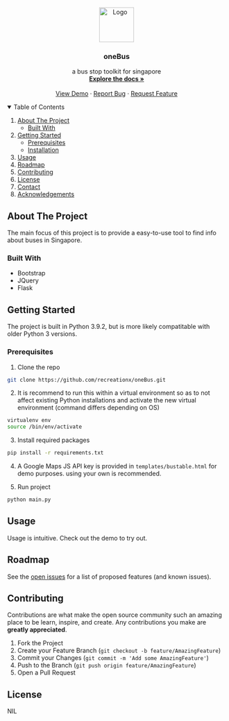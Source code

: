 <br />
<p align="center">
  <a href="https://github.com/recreationx/oneBus">
    <img src="static/images/favicon.ico" alt="Logo" width="80" height="80">
  </a>

  <h3 align="center">oneBus</h3>

  <p align="center">
    a bus stop toolkit for singapore
    <br />
    <a href="https://github.com/recreationx/oneBus/tree/main/docs"><strong>Explore the docs »</strong></a>
    <br />
    <br />
    <a href="https://one-bus.herokuapp.com/">View Demo</a>
    ·
    <a href="https://github.com/recreationx/oneBus/issues">Report Bug</a>
    ·
    <a href="https://github.com/recreationx/oneBus/issues">Request Feature</a>
  </p>
</p>

<!-- TABLE OF CONTENTS -->
<details open="open">
  <summary>Table of Contents</summary>
  <ol>
    <li>
      <a href="#about-the-project">About The Project</a>
      <ul>
        <li><a href="#built-with">Built With</a></li>
      </ul>
    </li>
    <li>
      <a href="#getting-started">Getting Started</a>
      <ul>
        <li><a href="#prerequisites">Prerequisites</a></li>
        <li><a href="#installation">Installation</a></li>
      </ul>
    </li>
    <li><a href="#usage">Usage</a></li>
    <li><a href="#roadmap">Roadmap</a></li>
    <li><a href="#contributing">Contributing</a></li>
    <li><a href="#license">License</a></li>
    <li><a href="#contact">Contact</a></li>
    <li><a href="#acknowledgements">Acknowledgements</a></li>
  </ol>
</details>


<!-- ABOUT THE PROJECT -->
## About The Project
The main focus of this project is to provide a easy-to-use tool to find info about buses in Singapore.

### Built With
* Bootstrap
* JQuery
* Flask

## Getting Started
The project is built in Python 3.9.2, but is more likely compatitable with older Python 3 versions. 

### Prerequisites

1. Clone the repo
  ```sh
  git clone https://github.com/recreationx/oneBus.git
  ```

2. It is recommend to run this within a virtual environment so as to not affect existing Python installations and activate the new      virtual environment (command differs depending on OS)
  ```sh
  virtualenv env
  source /bin/env/activate
  ```

3. Install required packages
  ```sh
  pip install -r requirements.txt
  ```

4. A Google Maps JS API key is provided in `templates/bustable.html` for demo purposes. using your own is recommended.

5. Run project
  ```sh
  python main.py
  ```

## Usage

Usage is intuitive. Check out the demo to try out. 

## Roadmap

See the [open issues](https://github.com/recreationx/oneBus/issues) for a list of proposed features (and known issues).

## Contributing

Contributions are what make the open source community such an amazing place to be learn, inspire, and create. Any contributions you make are **greatly appreciated**.

1. Fork the Project
2. Create your Feature Branch (`git checkout -b feature/AmazingFeature`)
3. Commit your Changes (`git commit -m 'Add some AmazingFeature'`)
4. Push to the Branch (`git push origin feature/AmazingFeature`)
5. Open a Pull Request

## License

NIL
